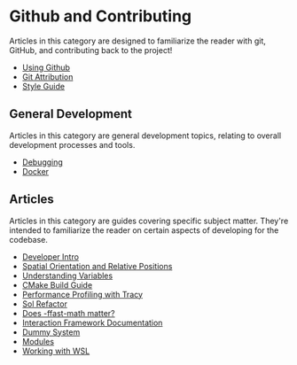 # Github and Contributing

Articles in this category are designed to familiarize the reader with git, GitHub, and contributing back to the project!

* [Using Github](Using-Github)
* [Git Attribution](Git-Attribution.md)
* [Style Guide](https://github.com/LandSandBoat/server/blob/base/CONTRIBUTING.md#style-guide)

## General Development

Articles in this category are general development topics, relating to overall development processes and tools.

* [Debugging](Debugging)
* [Docker](Docker)

## Articles

Articles in this category are guides covering specific subject matter. They're intended to familiarize the reader on certain aspects of developing for the codebase.

* [Developer Intro](Developer-Intro)
* [Spatial Orientation and Relative Positions](Spatial-Orientation-and-Relative-Positions)
* [Understanding Variables](Understanding-variables-%E2%80%94-a-brief-guide)
* [CMake Build Guide](CMake-Build-Guide)
* [Performance Profiling with Tracy](Performance-Profiling-with-Tracy)
* [Sol Refactor](Sol-Refactor)
* [Does -ffast-math matter?](Does-ffast-math-flag-matter)
* [Interaction Framework Documentation](Interaction-Framework-Documentation)
* [Dummy System](Dummy-System)
* [Modules](Modules)
* [Working with WSL](Working-with-WSL)
